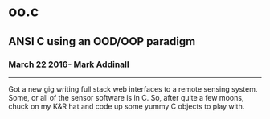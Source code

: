 # oo.c
## ANSI C using an OOD/OOP paradigm
### March 22 2016- Mark Addinall
----

Got a new gig writing full stack web interfaces
to a remote sensing system.  Some, or all of
the sensor software is in C.  So, after quite a few
moons, chuck on my K&R hat and code up some yummy
C objects to play with.
